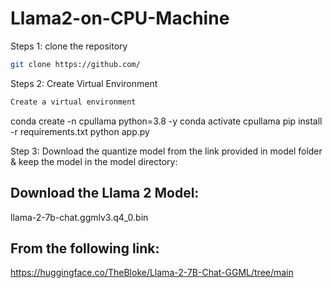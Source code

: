 # Llama2-on-CPU-Machine
Steps 1:
clone the repository

```bash
git clone https://github.com/
```
Steps 2:
Create Virtual Environment
```bash
Create a virtual environment
```

conda create -n cpullama python=3.8 -y
conda activate cpullama
pip install -r requirements.txt
python app.py

Step 3:
Download the quantize model from the link provided in model folder & keep the model in the model directory:
## Download the Llama 2 Model:

llama-2-7b-chat.ggmlv3.q4_0.bin


## From the following link:
https://huggingface.co/TheBloke/Llama-2-7B-Chat-GGML/tree/main